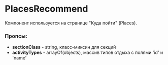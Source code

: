 # PlacesRecommend

Компонент используется на странице "Куда пойти" (Places).

### Пропсы:

- **sectionClass** - string, класс-миксин для секций
- **activityTypes** - arrayOf(objects), массив типов отдыха с полями 'id' и 'name'
